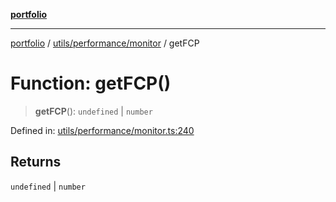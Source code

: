 [**portfolio**](../../../../README.md)

***

[portfolio](../../../../modules.md) / [utils/performance/monitor](../README.md) / getFCP

# Function: getFCP()

> **getFCP**(): `undefined` \| `number`

Defined in: [utils/performance/monitor.ts:240](https://github.com/tnorlund/Portfolio/blob/a18583ee921f6a4fb101dcba418904f87a60b395/portfolio/utils/performance/monitor.ts#L240)

## Returns

`undefined` \| `number`
